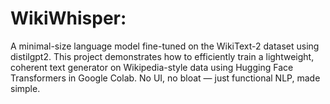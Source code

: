 # WikiWhisper:
A minimal-size language model fine-tuned on the WikiText-2 dataset using distilgpt2. This project demonstrates how to efficiently train a lightweight, coherent text generator on Wikipedia-style data using Hugging Face Transformers in Google Colab. No UI, no bloat — just functional NLP, made simple.
